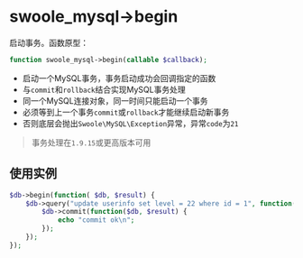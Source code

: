 # swoole_mysql->begin

启动事务。函数原型：
```php
function swoole_mysql->begin(callable $callback);
```

* 启动一个MySQL事务，事务启动成功会回调指定的函数
* 与`commit`和`rollback`结合实现MySQL事务处理
* 同一个MySQL连接对象，同一时间只能启动一个事务
* 必须等到上一个事务`commit`或`rollback`才能继续启动新事务
* 否则底层会抛出`Swoole\MySQL\Exception`异常，异常`code`为`21`

> 事务处理在`1.9.15`或更高版本可用

使用实例
----
```php
$db->begin(function( $db, $result) {
	$db->query("update userinfo set level = 22 where id = 1", function($db, $result) {
		$db->commit(function($db, $result) {
			echo "commit ok\n";
		});
	});
});
```